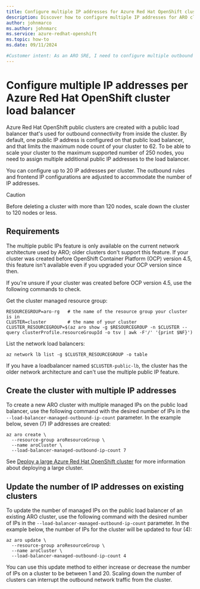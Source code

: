 ```yaml
---
title: Configure multiple IP addresses for Azure Red Hat OpenShift cluster load balancers
description: Discover how to configure multiple IP addresses for ARO cluster load balancers.
author: johnmarco
ms.author: johnmarc
ms.service: azure-redhat-openshift
ms.topic: how-to
ms.date: 09/11/2024

#Customer intent: As an ARO SRE, I need to configure multiple outbound IP addresses per ARO cluster load balancers
---
```

# Configure multiple IP addresses per Azure Red Hat OpenShift cluster load balancer

Azure Red Hat OpenShift public clusters are created with a public load balancer that's used for outbound connectivity from inside the cluster. By default, one public IP address is configured on that public load balancer, and that limits the maximum node count of your cluster to 62. To be able to scale your cluster to the maximum supported number of 250 nodes, you need to assign multiple additional public IP addresses to the load balancer.

You can configure up to 20 IP addresses per cluster. The outbound rules and frontend IP configurations are adjusted to accommodate the number of IP addresses.

> [!CAUTION]
> Before deleting a cluster with more than 120 nodes, scale down the cluster to 120 nodes or less.
> 

## Requirements

The multiple public IPs feature is only available on the current network architecture used by ARO; older clusters don't support this feature. If your cluster was created before OpenShift Container Platform (OCP) version 4.5, this feature isn't available even if you upgraded your OCP version since then.

If you're unsure if your cluster was created before OCP version 4.5, use the following commands to check.

Get the cluster managed resource group:

```
RESOURCEGROUP=aro-rg   # the name of the resource group your cluster is in
CLUSTER=cluster        # the name of your cluster
CLUSTER_RESOURCEGROUP=$(az aro show -g $RESOURCEGROUP -n $CLUSTER --query clusterProfile.resourceGroupId -o tsv | awk -F'/' '{print $NF}')
```

List the network load balancers:

```
az network lb list -g $CLUSTER_RESOURCEGROUP -o table
```

If you have a loadbalancer named `$CLUSTER-public-lb`, the cluster has the older network architecture and can't use the multiple public IP feature.

## Create the cluster with multiple IP addresses 

To create a new ARO cluster with multiple managed IPs on the public load balancer, use the following command with the desired number of IPs in the `--load-balancer-managed-outbound-ip-count` parameter. In the example below, seven (7) IP addresses are created:

```
az aro create \
  --resource-group aroResourceGroup \
  --name aroCluster \
  --load-balancer-managed-outbound-ip-count 7
```

See [Deploy a large Azure Red Hat OpenShift cluster](howto-large-clusters.md) for more information about deploying a large cluster.

## Update the number of IP addresses on existing clusters

To update the number of managed IPs on the public load balancer of an existing ARO cluster, use the following command with the desired number of IPs in the `--load-balancer-managed-outbound-ip-count` parameter. In the example below, the number of IPs for the cluster will be updated to four (4):

```
az aro update \
  --resource-group aroResourceGroup \
  --name aroCluster \
  --load-balancer-managed-outbound-ip-count 4
```

You can use this update method to either increase or decrease the number of IPs on a cluster to be between 1 and 20. Scaling down the number of clusters can interrupt the outbound network traffic from the cluster.
